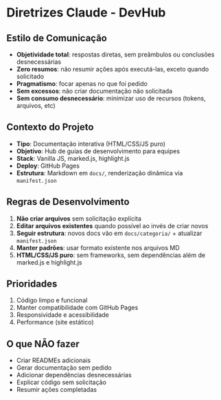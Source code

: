 # Diretrizes Claude - DevHub

## Estilo de Comunicação
- **Objetividade total**: respostas diretas, sem preâmbulos ou conclusões desnecessárias
- **Zero resumos**: não resumir ações após executá-las, exceto quando solicitado
- **Pragmatismo**: focar apenas no que foi pedido
- **Sem excessos**: não criar documentação não solicitada
- **Sem consumo desnecessário**: minimizar uso de recursos (tokens, arquivos, etc)

## Contexto do Projeto
- **Tipo**: Documentação interativa (HTML/CSS/JS puro)
- **Objetivo**: Hub de guias de desenvolvimento para equipes
- **Stack**: Vanilla JS, marked.js, highlight.js
- **Deploy**: GitHub Pages
- **Estrutura**: Markdown em `docs/`, renderização dinâmica via `manifest.json`

## Regras de Desenvolvimento
1. **Não criar arquivos** sem solicitação explícita
2. **Editar arquivos existentes** quando possível ao invés de criar novos
3. **Seguir estrutura**: novos docs vão em `docs/categoria/` + atualizar `manifest.json`
4. **Manter padrões**: usar formato existente nos arquivos MD
5. **HTML/CSS/JS puro**: sem frameworks, sem dependências além de marked.js e highlight.js

## Prioridades
1. Código limpo e funcional
2. Manter compatibilidade com GitHub Pages
3. Responsividade e acessibilidade
4. Performance (site estático)

## O que NÃO fazer
- Criar READMEs adicionais
- Gerar documentação sem pedido
- Adicionar dependências desnecessárias
- Explicar código sem solicitação
- Resumir ações completadas
